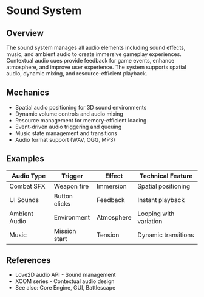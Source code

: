 # Sound System

## Overview
The sound system manages all audio elements including sound effects, music, and ambient audio to create immersive gameplay experiences. Contextual audio cues provide feedback for game events, enhance atmosphere, and improve user experience. The system supports spatial audio, dynamic mixing, and resource-efficient playback.

## Mechanics
- Spatial audio positioning for 3D sound environments
- Dynamic volume controls and audio mixing
- Resource management for memory-efficient loading
- Event-driven audio triggering and queuing
- Music state management and transitions
- Audio format support (WAV, OGG, MP3)

## Examples
| Audio Type | Trigger | Effect | Technical Feature |
|------------|---------|--------|------------------|
| Combat SFX | Weapon fire | Immersion | Spatial positioning |
| UI Sounds | Button clicks | Feedback | Instant playback |
| Ambient Audio | Environment | Atmosphere | Looping with variation |
| Music | Mission start | Tension | Dynamic transitions |

## References
- Love2D audio API - Sound management
- XCOM series - Contextual audio design
- See also: Core Engine, GUI, Battlescape